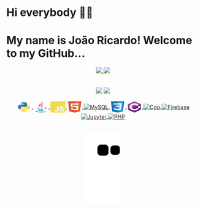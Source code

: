 # Hi everybody 👋🏼

<h1>My name is João Ricardo! Welcome to my GitHub...</h1>

<div  align="center">
  <a href="https://github.com/JoaoLRicardo">
  <img height="180em" src="https://github-readme-stats.vercel.app/api?username=JoaoLRicardo&show_icons=true&theme=highcontrast&include_all_commits=true&count_private=true" />
  <img height="180em" src="https://github-readme-stats.vercel.app/api/top-langs/?username=JoaoLRicardo&layout=compact&langs_count=16&theme=highcontrast&cache_seconds=7200" />
  
</div>

<div  align="center"> 
    <div style="display: inline_block"><br>
    <br><a href="https://www.instagram.com/jluizricardo/" target="_blank"><img src="https://img.shields.io/badge/-Instagram-%23E4405F?style=for-the-badge&logo=instagram&logoColor=black" target="_blank"></a>
    <a href="https://www.linkedin.com/in/joao-ricardo-92a523171/" target="_blank"><img src="https://img.shields.io/badge/LinkedIn-0077B5?style=for-the-badge&logo=linkedin&logoColor=white" target="_blank"></a>    
</div>

<div  align="center">  
  <a href="https://github.com/JoaoLRicardo">
  <div style="display: inline_block"><br>
  <img align="center" alt="Python" height="30" width="40" src="https://raw.githubusercontent.com/devicons/devicon/master/icons/python/python-original.svg">
  <img align="center" alt="Java" height="30" width="40" src="https://raw.githubusercontent.com/devicons/devicon/master/icons/java/java-original.svg">
  <img align="center" alt="Rafa-Js" height="30" width="40" src="https://raw.githubusercontent.com/devicons/devicon/master/icons/javascript/javascript-plain.svg">
  <img align="center" alt="HTML" height="30" width="40" src="https://raw.githubusercontent.com/devicons/devicon/master/icons/html5/html5-original.svg">
  <img align="center" alt="MySQL" height="30" width="40" src="https://cdn.jsdelivr.net/gh/devicons/devicon/icons/mysql/mysql-original.svg">
  <img align="center" alt="CSS" height="30" width="40" src="https://raw.githubusercontent.com/devicons/devicon/master/icons/css3/css3-original.svg">
  <img align="center" alt="Csharp" height="30" width="40" src="https://raw.githubusercontent.com/devicons/devicon/master/icons/csharp/csharp-original.svg">
  <img align="center" alt="Cpp" height="30" width="40" src="https://cdn.jsdelivr.net/gh/devicons/devicon/icons/cplusplus/cplusplus-original.svg"> 
  <img align="center" alt="Firebase" height="30" width="40" src="https://cdn.jsdelivr.net/gh/devicons/devicon/icons/firebase/firebase-plain.svg"> 
  <img align="center" alt="Jupyter" height="30" width="40" src="https://cdn.jsdelivr.net/gh/devicons/devicon/icons/jupyter/jupyter-original.svg">
  <img align="center" alt="PHP" height="30" width="40" src="https://user-images.githubusercontent.com/80539264/192399109-a5e980d3-1619-4dbb-be86-325eb2b9abe1.png"> 
  

</div>

  </br>

  
  ![Snake animation](https://github.com/JoaoLRicardo/JoaoLRicardo/blob/output/github-contribution-grid-snake.svg)

